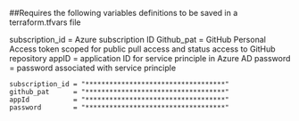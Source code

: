 ##Requires the following variables definitions to be saved in a terraform.tfvars file

subscription_id = Azure subscription ID
Github_pat = GitHub Personal Access token scoped for public pull access and status
	access to GitHub repository
appID = application ID for service principle in Azure AD
password = password associated with service principle

```
subscription_id = "***********************************"
github_pat      = "***********************************"
appId           = "***********************************"
password        = "***********************************"
```
